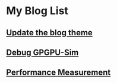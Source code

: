 # My Blog List

## [Update the blog theme](./10-20-Theme)
## [Debug GPGPU-Sim](./10-25-how-to-debug-gpgpu-sim)
## [Performance Measurement](./6-19-Perf)
